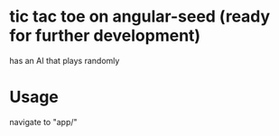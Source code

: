 # tic tac toe on angular-seed (ready for further development)

has an AI that plays randomly

# Usage
navigate to "app/"